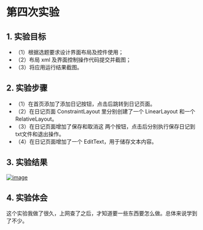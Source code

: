 # 第四次实验

## 1. 实验目标

- （1）根据选题要求设计界面布局及控件使用；
- （2）布局 xml 及界面控制操作代码提交并截图；
- （3）将应用运行结果截图。

## 2. 实验步骤

- （1）在首页添加了添加日记按钮，点击后跳转到日记页面。
- （2）在日记页面 ConstraintLayout 里分别创建了一个 LinearLayout 和一个 RelativeLayout。
- （3）在日记页面增加了保存和取消这 两个按钮，点击后分别执行保存日记到txt文件和退出操作。
- （4）在日记页面增加了一个 EditText，用于储存文本内容。

## 3. 实验结果

[![image]()](https://github.com/SummerMotion/android-labs-2018/blob/master/soft1614080902216/%E5%AE%9E%E9%AA%8C4%E7%BB%93%E6%9E%9C.jpg)

## 4. 实验体会

这个实验我做了很久，上网查了之后，才知道要一些东西要怎么做。总体来说学到了不少。